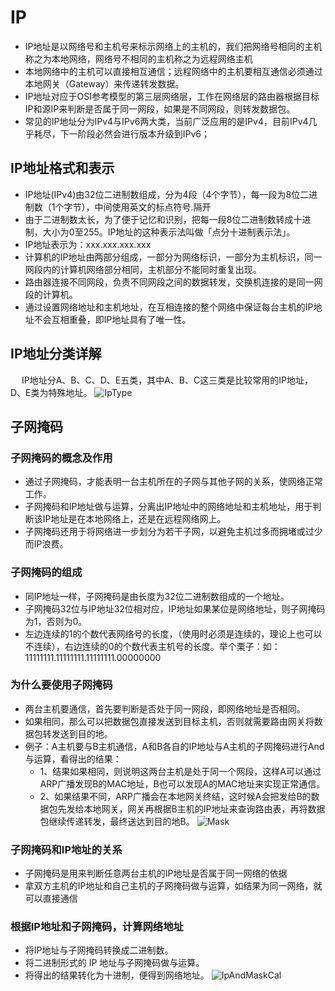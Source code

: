 # IP

- IP地址是以网络号和主机号来标示网络上的主机的，我们把网络号相同的主机称之为本地网络，网络号不相同的主机称之为远程网络主机
- 本地网络中的主机可以直接相互通信；远程网络中的主机要相互通信必须通过本地网关（Gateway）来传递转发数据。
- IP地址对应于OSI参考模型的第三层网络层，工作在网络层的路由器根据目标IP和源IP来判断是否属于同一网段，如果是不同网段，则转发数据包。
- 常见的IP地址分为IPv4与IPv6两大类，当前广泛应用的是IPv4，目前IPv4几乎耗尽，下一阶段必然会进行版本升级到IPv6；


## IP地址格式和表示
- IP地址(IPv4)由32位二进制数组成，分为4段（4个字节），每一段为8位二进制数（1个字节），中间使用英文的标点符号.隔开
- 由于二进制数太长，为了便于记忆和识别，把每一段8位二进制数转成十进制，大小为0至255。IP地址的这种表示法叫做「点分十进制表示法」。
- IP地址表示为：xxx.xxx.xxx.xxx
- 计算机的IP地址由两部分组成，一部分为网络标识，一部分为主机标识，同一网段内的计算机网络部分相同，主机部分不能同时重复出现。
- 路由器连接不同网段，负责不同网段之间的数据转发，交换机连接的是同一网段的计算机。
- 通过设置网络地址和主机地址，在互相连接的整个网络中保证每台主机的IP地址不会互相重叠，即IP地址具有了唯一性。

## IP地址分类详解
&emsp; IP地址分A、B、C、D、E五类，其中A、B、C这三类是比较常用的IP地址，D、E类为特殊地址。
![IpType](/public/network/ip/IpType.png)

## 子网掩码
### 子网掩码的概念及作用
- 通过子网掩码，才能表明一台主机所在的子网与其他子网的关系，使网络正常工作。
- 子网掩码和IP地址做与运算，分离出IP地址中的网络地址和主机地址，用于判断该IP地址是在本地网络上，还是在远程网络网上。
- 子网掩码还用于将网络进一步划分为若干子网，以避免主机过多而拥堵或过少而IP浪费。

### 子网掩码的组成
- 同IP地址一样，子网掩码是由长度为32位二进制数组成的一个地址。
- 子网掩码32位与IP地址32位相对应，IP地址如果某位是网络地址，则子网掩码为1，否则为0。
- 左边连续的1的个数代表网络号的长度，（使用时必须是连续的，理论上也可以不连续），右边连续的0的个数代表主机号的长度。举个栗子：如：11111111.11111111.11111111.00000000

### 为什么要使用子网掩码
- 两台主机要通信，首先要判断是否处于同一网段，即网络地址是否相同。
- 如果相同，那么可以把数据包直接发送到目标主机，否则就需要路由网关将数据包转发送到目的地。
- 例子：A主机要与B主机通信，A和B各自的IP地址与A主机的子网掩码进行And与运算，看得出的结果：
    - 1、结果如果相同，则说明这两台主机是处于同一个网段，这样A可以通过ARP广播发现B的MAC地址，B也可以发现A的MAC地址来实现正常通信。
    - 2、如果结果不同，ARP广播会在本地网关终结，这时候A会把发给B的数据包先发给本地网关，网关再根据B主机的IP地址来查询路由表，再将数据包继续传递转发，最终送达到目的地B。
![Mask](/public/network/ip/Mask.png)

### 子网掩码和IP地址的关系
- 子网掩码是用来判断任意两台主机的IP地址是否属于同一网络的依据
- 拿双方主机的IP地址和自己主机的子网掩码做与运算，如结果为同一网络，就可以直接通信

### 根据IP地址和子网掩码，计算网络地址
- 将IP地址与子网掩码转换成二进制数。
- 将二进制形式的 IP 地址与子网掩码做与运算。
- 将得出的结果转化为十进制，便得到网络地址。
![IpAndMaskCal](/public/network/ip/IpAndMaskCal.png)
